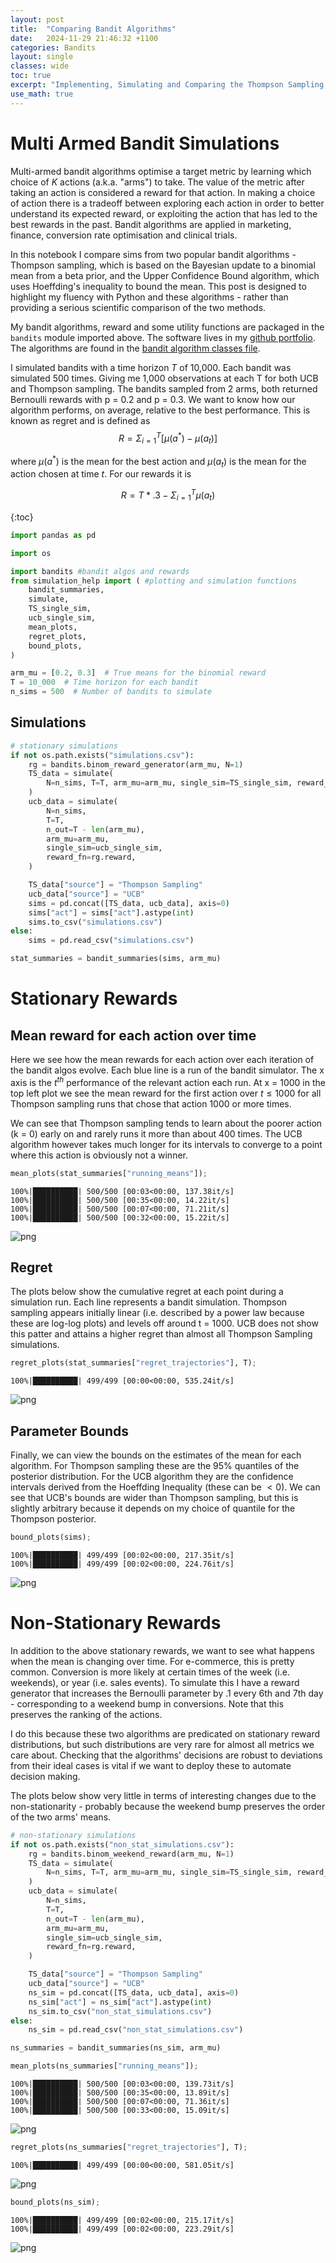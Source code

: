 ```yaml
---
layout: post
title:  "Comparing Bandit Algorithms"
date:   2024-11-29 21:46:32 +1100
categories: Bandits
layout: single
classes: wide
toc: true
excerpt: "Implementing, Simulating and Comparing the Thompson Sampling and Upper Confidence Bound algorithms"
use_math: true
---
```

<script type="text/x-mathjax-config">
    MathJax.Hub.Config({
    extensions: ["tex2jax.js"],
    jax: ["input/TeX", "output/HTML-CSS"],
    tex2jax: {
      inlineMath: [ ['$','$'], ["\\(","\\)"] ],
      displayMath: [ ['$$','$$'], ["\\[","\\]"] ],
      processEscapes: true
    },
    "HTML-CSS": { availableFonts: ["TeX"] }
  });
  </script>
<script src="https://cdn.mathjax.org/mathjax/latest/MathJax.js?config=TeX-AMS-MML_HTMLorMML" type="text/javascript"></script>
$\renewcommand{\hat}[1]{\widehat{#1}}$
# Multi Armed Bandit Simulations

Multi-armed bandit algorithms optimise a target metric by learning which choice of $K$ actions (a.k.a. "arms") to take. The value of the metric after taking an action is considered a reward for that action.  In making a choice of action there is a tradeoff between exploring each action in order to better understand its expected reward, or exploiting the action that has led to the best rewards in the past. Bandit algorithms are applied in marketing, finance, conversion rate optimisation and clinical trials. 

In this notebook I compare sims from two popular bandit algorithms - Thompson sampling, which is based on the Bayesian update to a binomial mean from a beta prior, and the Upper Confidence Bound algorithm, which uses Hoeffding's inequality to bound the mean. This post is designed to highlight my fluency with Python and these algorithms - rather than providing a serious scientific comparison of the two methods. 

My bandit algorithms, reward and some utility functions are packaged in the `bandits` module imported above. The software lives in my [github portfolio](https://github.com/c-ldwc/Portfolio/tree/main/Bandits/bandits). The algorithms are found in the [bandit algorithm classes file](https://github.com/c-ldwc/Portfolio/blob/main/Bandits/bandits/banditClasses.py). 

I simulated bandits with a time horizon $T$ of 10,000. Each bandit was simulated 500 times. Giving me 1,000 observations at each T for both UCB and Thompson sampling. The bandits sampled from 2 arms, both returned Bernoulli rewards with p = 0.2 and p = 0.3. We want to know how our algorithm performs, on average, relative to the best performance. This is known as regret and is defined as 
$$R = \Sigma_{i=1}^{T}\left[\mu(a^*) - \mu(a_t)\right]$$ 

where $\mu(a^*)$ is the mean for the best action and $\mu(a_t)$ is the mean for the action chosen at time $t$. For our rewards it is 

$$R = T*.3 - \Sigma_{i=1}^{T}\mu(a_t)$$

{:toc}


```python
import pandas as pd

import os

import bandits #bandit algos and rewards
from simulation_help import ( #plotting and simulation functions
    bandit_summaries,
    simulate,
    TS_single_sim,
    ucb_single_sim,
    mean_plots,
    regret_plots,
    bound_plots,
)

arm_mu = [0.2, 0.3]  # True means for the binomial reward
T = 10_000  # Time horizon for each bandit
n_sims = 500  # Number of bandits to simulate
```

## Simulations


```python
# stationary simulations
if not os.path.exists("simulations.csv"):
    rg = bandits.binom_reward_generator(arm_mu, N=1)
    TS_data = simulate(
        N=n_sims, T=T, arm_mu=arm_mu, single_sim=TS_single_sim, reward_fn=rg.reward
    )
    ucb_data = simulate(
        N=n_sims,
        T=T,
        n_out=T - len(arm_mu),
        arm_mu=arm_mu,
        single_sim=ucb_single_sim,
        reward_fn=rg.reward,
    )

    TS_data["source"] = "Thompson Sampling"
    ucb_data["source"] = "UCB"
    sims = pd.concat([TS_data, ucb_data], axis=0)
    sims["act"] = sims["act"].astype(int)
    sims.to_csv("simulations.csv")
else:
    sims = pd.read_csv("simulations.csv")

stat_summaries = bandit_summaries(sims, arm_mu)
```

# Stationary Rewards
## Mean reward for each action over time 

Here we see how the mean rewards for each action over each iteration of the bandit algos evolve. Each blue line is a run of the bandit simulator. The x axis is the $t^{th}$ performance of the relevant action each run. At x = 1000 in the top left plot we see the mean reward for the first action over $t\leq1000$ for all Thompson sampling runs that chose that action 1000 or more times. 

We can see that Thompson sampling tends to learn about the poorer action (k = 0) early on and rarely runs it more than about 400 times. The UCB algorithm however takes much longer for its intervals to converge to a point where this action is obviously not a winner. 


```python
mean_plots(stat_summaries["running_means"]);
```

    100%|██████████| 500/500 [00:03<00:00, 137.38it/s]
    100%|██████████| 500/500 [00:35<00:00, 14.22it/s]
    100%|██████████| 500/500 [00:07<00:00, 71.21it/s]
    100%|██████████| 500/500 [00:32<00:00, 15.22it/s]



    
![png](/assets/images/2024-11-30%20Comparing%20Bandit%20Algorithms_7_1.png)
    


## Regret
The plots below show the cumulative regret at each point during a simulation run. Each line represents a bandit simulation. Thompson sampling appears initially linear (i.e. described by a power law because these are log-log plots) and levels off around t = 1000. UCB does not show this patter and attains a higher regret than almost all Thompson Sampling simulations. 


```python
regret_plots(stat_summaries["regret_trajectories"], T);
```

    100%|██████████| 499/499 [00:00<00:00, 535.24it/s]



    
![png](/assets/images/2024-11-30%20Comparing%20Bandit%20Algorithms_9_1.png)
    


## Parameter Bounds

Finally, we can view the bounds on the estimates of the mean for each algorithm. For Thompson sampling these are the 95% quantiles of the posterior distribution. For the UCB algorithm they are the confidence intervals derived from the Hoeffding Inequality (these can be $\lt 0$).  We can see that UCB's bounds are wider than Thompson sampling, but this is slightly arbitrary because it depends on my choice of quantile for the Thompson posterior. 


```python
bound_plots(sims);
```

    100%|██████████| 499/499 [00:02<00:00, 217.35it/s]
    100%|██████████| 499/499 [00:02<00:00, 224.76it/s]



    
![png](/assets/images/2024-11-30%20Comparing%20Bandit%20Algorithms_11_1.png)
    


# Non-Stationary Rewards

In addition to the above stationary rewards, we want to see what happens when the mean is changing over time. For e-commerce, this is pretty common. Conversion is more likely at certain times of the week (i.e. weekends), or year (i.e. sales events). To simulate this I have a reward generator that increases the Bernoulli parameter by .1 every 6th and 7th day - corresponding to a weekend bump in conversions. Note that this preserves the ranking of the actions. 

I do this because these two algorithms are predicated on stationary reward distributions, but such distributions are very rare for almost all metrics we care about. Checking that the algorithms' decisions are robust to deviations from their ideal cases is vital if we want to deploy these to automate decision making.

The plots below show very little in terms of interesting changes due to the non-stationarity - probably because the weekend bump preserves the order of the two arms' means. 


```python
# non-stationary simulations
if not os.path.exists("non_stat_simulations.csv"):
    rg = bandits.binom_weekend_reward(arm_mu, N=1)
    TS_data = simulate(
        N=n_sims, T=T, arm_mu=arm_mu, single_sim=TS_single_sim, reward_fn=rg.reward
    )
    ucb_data = simulate(
        N=n_sims,
        T=T,
        n_out=T - len(arm_mu),
        arm_mu=arm_mu,
        single_sim=ucb_single_sim,
        reward_fn=rg.reward,
    )

    TS_data["source"] = "Thompson Sampling"
    ucb_data["source"] = "UCB"
    ns_sim = pd.concat([TS_data, ucb_data], axis=0)
    ns_sim["act"] = ns_sim["act"].astype(int)
    ns_sim.to_csv("non_stat_simulations.csv")
else:
    ns_sim = pd.read_csv("non_stat_simulations.csv")

ns_summaries = bandit_summaries(ns_sim, arm_mu)
```


```python
mean_plots(ns_summaries["running_means"]);
```

    100%|██████████| 500/500 [00:03<00:00, 139.73it/s]
    100%|██████████| 500/500 [00:35<00:00, 13.89it/s]
    100%|██████████| 500/500 [00:07<00:00, 71.36it/s]
    100%|██████████| 500/500 [00:33<00:00, 15.09it/s]



    
![png](/assets/images/2024-11-30%20Comparing%20Bandit%20Algorithms_14_1.png)
    



```python
regret_plots(ns_summaries["regret_trajectories"], T);
```

    100%|██████████| 499/499 [00:00<00:00, 581.05it/s]



    
![png](/assets/images/2024-11-30%20Comparing%20Bandit%20Algorithms_15_1.png)
    



```python
bound_plots(ns_sim);
```

    100%|██████████| 499/499 [00:02<00:00, 215.17it/s]
    100%|██████████| 499/499 [00:02<00:00, 223.29it/s]



    
![png](/assets/images/2024-11-30%20Comparing%20Bandit%20Algorithms_16_1.png)
    

